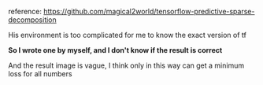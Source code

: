 reference: https://github.com/magical2world/tensorflow-predictive-sparse-decomposition

His environment is too complicated for me to know the exact version of tf

**So I wrote one by myself, and I don't know if the result is correct**

And the result image is vague, I think only in this way can get a minimum loss for all numbers
